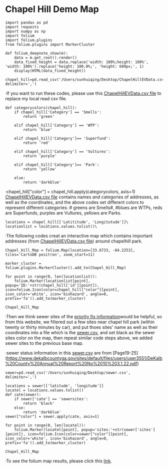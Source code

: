 # Chapel Hill Demo Map
```
import pandas as pd
import requests
import numpy as np
import folium
import folium.plugins
from folium.plugins import MarkerCluster
```
```
def folium_deepnote_show(m):
    data = m.get_root().render()
    data_fixed_height = data.replace('width: 100%;height: 100%', 'width: 100%').replace('height: 100.0%;', 'height: 609px;', 1)
    display(HTML(data_fixed_height))
```

```
chapel_hill=pd.read_csv('/Users/sunhuiqing/Desktop/ChapelHillEVData.csv', delimiter=',')
```
·If you want to run these codes, please use this [ChapelHillEVData.csv file](https://github.com/HuiqingSun/EJProject/blob/main/ChapelHillEVData.csv) to replace my local read csv file.


```
def categorycolors(chapel_hill):
    if chapel_hill['Category'] == 'Smells':
        return 'green'
        
    elif chapel_hill['Category'] == 'WTP':
        return 'blue'
        
    elif chapel_hill['Category']== 'Superfund':
        return 'red'
        
    elif chapel_hill['Category'] == 'Vultures':
        return 'purple'
        
    elif chapel_hill['Category']== 'Park':
        return 'yellow'
        
    else:
        return 'darkblue'
 ```      
        
·chapel_hill["color"] = chapel_hill.apply(categorycolors, axis=1)
[ChapelHillEVData.csv file](https://github.com/HuiqingSun/EJProject/blob/main/ChapelHillEVData.csv) contains names and categories of addresses, as well as the coordinates, and the above codes set different colors to represent different categories: # greens are Smells#, #blues are WTPs, reds are Superfunds, purples are Vultures, yellows are Parks.


```
locations = chapel_hill[['Latititude', 'Longitutude']]\
locationlist = locations.values.tolist()\
```


·The following codes creat an interactive map which contains important addresses (from [ChapelHillEVData.csv file](https://github.com/HuiqingSun/EJProject/blob/main/ChapelHillEVData.csv)) around chapelhill park.

```
Chapel_Hill_Map = folium.Map(location=[33.6733, -84.2253], tiles='CartoDB positron', zoom_start=11)

marker_cluster = folium.plugins.MarkerCluster().add_to(Chapel_Hill_Map)

for point in range(0, len(locationlist)):
    folium.Marker(locationlist[point], popup='ID:'+str(chapel_hill['id'][point]), icon=folium.Icon(color=chapel_hill["color"][point], icon_color='white', icon='biohazard', angle=0, prefix='fa')).add_to(marker_cluster)
    
Chapel_Hill_Map

```


·Then we think sewer sites of the [priority fix information](https://www.ajc.com/neighborhoods/dekalb/map-the-dekalb-sewer-systems-103-priority-fixes/JBAEM2ABZRAJ3IKQREFKM737S4/)would be helpful, so from this website, we filtered out a few sites near chapel hill park (within twenty or thirty minutes by car), and put thoes sites' name as well as their coordinates into a file which is the [sewer.csv](https://github.com/HuiqingSun/EJProject/blob/main/sewer.csv), and set black as the sewer sites color on the map, then repeat similar code steps above, we added sewer sites to the previous base map.

·sewer status information in this [sewer.csv](https://github.com/HuiqingSun/EJProject/blob/main/sewer.csv) are from [Page19-25]
(https://www.dekalbcountyga.gov/sites/default/files/users/user3551/DeKalb%20County%20Annual%20Report%20No%2010%203.1.22.pdf)


```
sewer=pd.read_csv('/Users/sunhuiqing/Desktop/sewer.csv', delimiter=',')

locations = sewer[['latitude', 'longitude']]
locatel = locations.values.tolist()
def cate(sewer):
    if sewer['cate'] == 'sewersites':
        return 'black'
    else:
        return 'darkblue'
sewer["color"] = sewer.apply(cate, axis=1)
```

```
for point in range(0, len(locatel)):
    folium.Marker(locatel[point], popup='sites:'+str(sewer['sites'][point]), icon=folium.Icon(color=sewer["color"][point], icon_color='white', icon='biohazard', angle=0, prefix='fa')).add_to(marker_cluster)
    
Chapel_Hill_Map

```

·To see the folium map results, please click this [link](http://nbviewer.org/github/HuiqingSun/map/blob/main/Chapel%20Hill%20Demo%20Map%20%284%29%20%282%29.ipynb).
